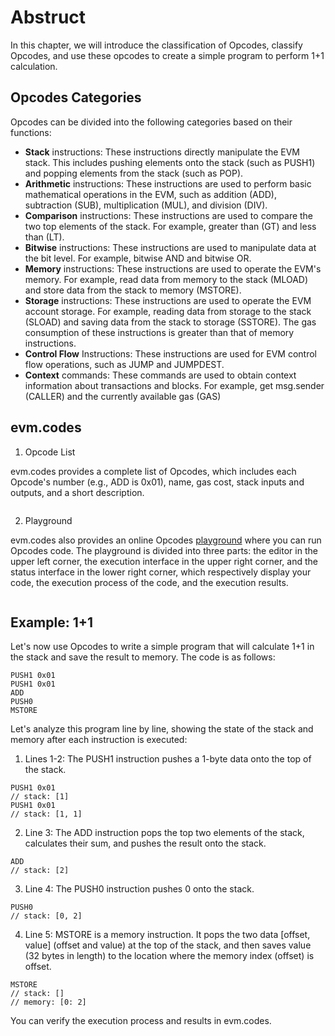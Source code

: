 # Abstruct

In this chapter, we will introduce the classification of Opcodes, classify Opcodes, and use these opcodes to create a simple program to perform 1+1 calculation.

## Opcodes Categories

Opcodes can be divided into the following categories based on their functions:

- **Stack** instructions: These instructions directly manipulate the EVM stack. This includes pushing elements onto the stack (such as PUSH1) and popping elements from the stack (such as POP).
- **Arithmetic** instructions: These instructions are used to perform basic mathematical operations in the EVM, such as addition (ADD), subtraction (SUB), multiplication (MUL), and division (DIV).
- **Comparison** instructions: These instructions are used to compare the two top elements of the stack. For example, greater than (GT) and less than (LT).
- **Bitwise** instructions: These instructions are used to manipulate data at the bit level. For example, bitwise AND and bitwise OR.
- **Memory** instructions: These instructions are used to operate the EVM's memory. For example, read data from memory to the stack (MLOAD) and store data from the stack to memory (MSTORE).
- **Storage** instructions: These instructions are used to operate the EVM account storage. For example, reading data from storage to the stack (SLOAD) and saving data from the stack to storage (SSTORE).
  The gas consumption of these instructions is greater than that of memory instructions.
- **Control Flow** Instructions: These instructions are used for EVM control flow operations, such as JUMP and JUMPDEST.
- **Context** commands: These commands are used to obtain context information about transactions and blocks. For example, get msg.sender (CALLER) and the currently available gas (GAS)

## evm.codes

1. Opcode List

evm.codes provides a complete list of Opcodes, which includes each Opcode's number (e.g., ADD is 0x01), name, gas cost, stack inputs and outputs, and a short description.
<br>

![]()<br>

2. Playground

evm.codes also provides an online Opcodes [playground](https://www.evm.codes/playground) where you can run Opcodes code. The playground is divided into three parts: the editor in the upper left corner, the execution interface in the upper right corner,
and the status interface in the lower right corner, which respectively display your code, the execution process of the code, and the execution results.
<br>

![]()<br>

## Example: 1+1

Let's now use Opcodes to write a simple program that will calculate 1+1 in the stack and save the result to memory. The code is as follows:

```
PUSH1 0x01
PUSH1 0x01
ADD
PUSH0
MSTORE
```

Let's analyze this program line by line, showing the state of the stack and memory after each instruction is executed:

1. Lines 1-2: The PUSH1 instruction pushes a 1-byte data onto the top of the stack.

```
PUSH1 0x01
// stack: [1]
PUSH1 0x01
// stack: [1, 1]
```

2. Line 3: The ADD instruction pops the top two elements of the stack, calculates their sum, and pushes the result onto the stack.

```
ADD
// stack: [2]
```

3. Line 4: The PUSH0 instruction pushes 0 onto the stack.

```
PUSH0
// stack: [0, 2]
```

4. Line 5: MSTORE is a memory instruction. It pops the two data [offset, value] (offset and value) at the top of the stack, and then saves value (32 bytes in length) to the location where the memory index (offset) is offset.

```
MSTORE
// stack: []
// memory: [0: 2]
```

You can verify the execution process and results in evm.codes.
<br>

![]()<br>
